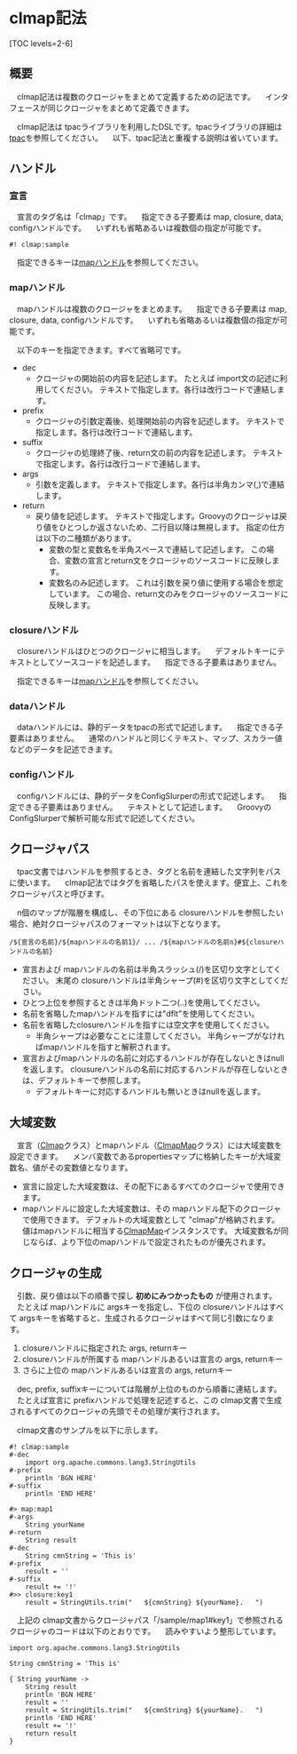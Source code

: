 # clmap記法

[TOC levels=2-6]

## 概要

　clmap記法は複数のクロージャをまとめて定義するための記法です。
　インタフェースが同じクロージャをまとめて定義できます。

　clmap記法は tpacライブラリを利用したDSLです。tpacライブラリの詳細は [tpac](/maven/tpac/)を参照してください。
　以下、tpac記法と重複する説明は省いています。

## ハンドル
### 宣言

　宣言のタグ名は「clmap」です。
　指定できる子要素は map, closure, data, configハンドルです。
　いずれも省略あるいは複数個の指定が可能です。

```
#! clmap:sample
```

　指定できるキーは[mapハンドル](#mapハンドル)を参照してください。


### mapハンドル

　mapハンドルは複数のクロージャをまとめます。
　指定できる子要素は map, closure, data, configハンドルです。
　いずれも省略あるいは複数個の指定が可能です。

　以下のキーを指定できます。すべて省略可です。

* dec
    - クロージャの開始前の内容を記述します。
      たとえば import文の記述に利用してください。
      テキストで指定します。各行は改行コードで連結します。
* prefix
    - クロージャの引数定義後、処理開始前の内容を記述します。
      テキストで指定します。各行は改行コードで連結します。
* suffix
    - クロージャの処理終了後、return文の前の内容を記述します。
      テキストで指定します。各行は改行コードで連結します。
* args
    - 引数を定義します。
      テキストで指定します。各行は半角カンマ(,)で連結します。
* return
    - 戻り値を記述します。
      テキストで指定します。Groovyのクロージャは戻り値をひとつしか返さないため、二行目以降は無視します。
      指定の仕方は以下の二種類があります。
        - 変数の型と変数名を半角スペースで連結して記述します。
          この場合、変数の宣言とreturn文をクロージャのソースコードに反映します。
        - 変数名のみ記述します。
          これは引数を戻り値に使用する場合を想定しています。
          この場合、return文のみをクロージャのソースコードに反映します。

### closureハンドル

　closureハンドルはひとつのクロージャに相当します。
　デフォルトキーにテキストとしてソースコードを記述します。
　指定できる子要素はありません。

　指定できるキーは[mapハンドル](#mapハンドル)を参照してください。

### dataハンドル

　dataハンドルには、静的データをtpacの形式で記述します。
　指定できる子要素はありません。
　通常のハンドルと同じくテキスト、マップ、スカラー値などのデータを記述できます。

### configハンドル

　configハンドルには、静的データをConfigSlurperの形式で記述します。
　指定できる子要素はありません。
　テキストとして記述します。
　GroovyのConfigSlurperで解析可能な形式で記述してください。

## クロージャパス

　tpac文書ではハンドルを参照するとき、タグと名前を連結した文字列をパスに使います。
　clmap記法ではタグを省略したパスを使えます。便宜上、これをクロージャパスと呼びます。

　n個のマップが階層を構成し、その下位にある closureハンドルを参照したい場合、絶対クロージャパスのフォーマットは以下となります。

```
/${宣言の名前}/${mapハンドルの名前1}/ ... /${mapハンドルの名前n}#${closureハンドルの名前}
```

* 宣言および mapハンドルの名前は半角スラッシュ(/)を区切り文字としてください。
  末尾の closureハンドルは半角シャープ(#)を区切り文字としてください。
* ひとつ上位を参照するときは半角ドット二つ(..)を使用してください。
* 名前を省略したmapハンドルを指すには"dflt"を使用してください。
* 名前を省略したclosureハンドルを指すには空文字を使用してください。
    - 半角シャープは必要なことに注意してください。
      半角シャープがなければmapハンドルを指すと解釈されます。
* 宣言およびmapハンドルの名前に対応するハンドルが存在しないときはnullを返します。
  clousureハンドルの名前に対応するハンドルが存在しないときは、デフォルトキーで参照します。
    - デフォルトキーに対応するハンドルも無いときはnullを返します。

## 大域変数

　宣言（[Clmap](groovydoc/io/github/longfish801/clmap/Clmap.html)クラス）とmapハンドル（[ClmapMap](groovydoc/io/github/longfish801/clmap/ClmapMap.html)クラス）には大域変数を設定できます。
　メンバ変数であるpropertiesマップに格納したキーが大域変数名、値がその変数値となります。

* 宣言に設定した大域変数は、その配下にあるすべてのクロージャで使用できます。
* mapハンドルに設定した大域変数は、その mapハンドル配下のクロージャで使用できます。
  デフォルトの大域変数として "clmap"が格納されます。
  値はmapハンドルに相当する[ClmapMap](groovydoc/io/github/longfish801/clmap/ClmapMap.html)インスタンスです。
  大域変数名が同じならば、より下位のmapハンドルで設定されたものが優先されます。

## クロージャの生成

　引数、戻り値は以下の順番で探し **初めにみつかったもの** が使用されます。
　たとえば mapハンドルに argsキーを指定し、下位の closureハンドルはすべて argsキーを省略すると、生成されるクロージャはすべて同じ引数になります。

1. closureハンドルに指定された args, returnキー
2. closureハンドルが所属する mapハンドルあるいは宣言の args, returnキー
3. さらに上位の mapハンドルあるいは宣言の args, returnキー

　dec, prefix, suffixキーについては階層が上位のものから順番に連結します。
　たとえば宣言に prefixハンドルで処理を記述すると、この clmap文書で生成されるすべてのクロージャの先頭でその処理が実行されます。

　clmap文書のサンプルを以下に示します。

```
#! clmap:sample
#-dec
	import org.apache.commons.lang3.StringUtils
#-prefix
	println 'BGN HERE'
#-suffix
	println 'END HERE'

#> map:map1
#-args
	String yourName
#-return
	String result
#-dec
	String cmnString = 'This is'
#-prefix
	result = ''
#-suffix
	result += '!'
#>> closure:key1
	result = StringUtils.trim("   ${cmnString} ${yourName}.   ")
```

　上記の clmap文書からクロージャパス「/sample/map1#key1」で参照されるクロージャのコードは以下のとおりです。
　読みやすいよう整形しています。

```
import org.apache.commons.lang3.StringUtils

String cmnString = 'This is'

{ String yourName ->
	String result
	println 'BGN HERE'
	result = ''
	result = StringUtils.trim("   ${cmnString} ${yourName}.   ")
	println 'END HERE'
	result += '!'
	return result
}
```
